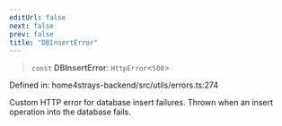 ```yaml
---
editUrl: false
next: false
prev: false
title: "DBInsertError"
---
```


> `const` **DBInsertError**: `HttpError`\<`500`\>

Defined in: home4strays-backend/src/utils/errors.ts:274

Custom HTTP error for database insert failures.
Thrown when an insert operation into the database fails.
